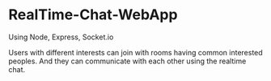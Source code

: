 # RealTime-Chat-WebApp
Using Node, Express, Socket.io

Users with different interests can join with rooms having common interested peoples.
And they can communicate with each other using the realtime chat.
